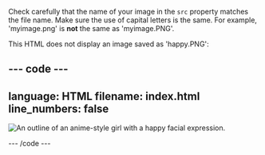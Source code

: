 Check carefully that the name of your image in the `src` property matches the file name. Make sure the use of capital letters is the same. For example, 'myimage.png' is **not** the same as 'myimage.PNG'.

This HTML does not display an image saved as 'happy.PNG':

--- code ---
---
language: HTML
filename: index.html
line_numbers: false
---

<img src="happy.png" alt="An outline of an anime-style girl with a happy facial expression."/>

--- /code ---
